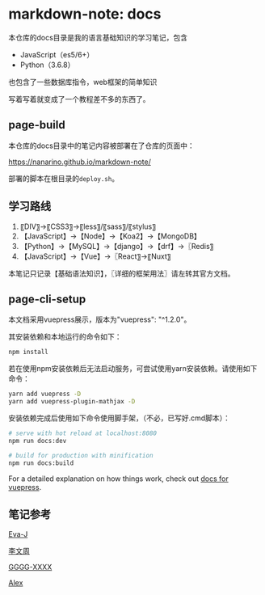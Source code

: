 # markdown-note: docs

本仓库的docs目录是我的语言基础知识的学习笔记，包含

- JavaScript（es5/6+）
- Python（3.6.8）

也包含了一些数据库指令，web框架的简单知识

写着写着就变成了一个教程差不多的东西了。



## page-build

本仓库的docs目录中的笔记内容被部署在了仓库的页面中：

<https://nanarino.github.io/markdown-note/>

部署的脚本在根目录的`deploy.sh`。



## 学习路线

1. 〖DIV〗→〖CSS3〗→〖less〗/〖sass〗/〖stylus〗
2. 【JavaScript】→【Node】→【Koa2】→【MongoDB】
3. 【Python】→【MySQL】→【django】→【drf】→〖Redis〗
4. 【JavaScript】→【Vue】→〖React〗→〖Nuxt〗

本笔记只记录【基础语法知识】，〖详细的框架用法〗请左转其官方文档。



## page-cli-setup

本文档采用vuepress展示，版本为"vuepress": "^1.2.0"。

其安装依赖和本地运行的命令如下：

```bash
npm install
```

若在使用npm安装依赖后无法启动服务，可尝试使用yarn安装依赖。请使用如下命令：

```bash
yarn add vuepress -D
yarn add vuepress-plugin-mathjax -D
```

安装依赖完成后使用如下命令使用脚手架，（不必，已写好.cmd脚本）：

```bash
# serve with hot reload at localhost:8080
npm run docs:dev

# build for production with minification
npm run docs:build
```

For a detailed explanation on how things work, check out [docs for vuepress](https://github.com/vuejs/vuepress).



## 笔记参考

[Eva-J](https://www.cnblogs.com/Eva-J/p/7277026.html)

[李文周](https://www.cnblogs.com/liwenzhou/p/9959979.html)

[GGGG-XXXX](https://www.cnblogs.com/GGGG-XXXX/p/9564651.html)

[Alex](https://www.cnblogs.com/alex3714/articles/5760582.html)